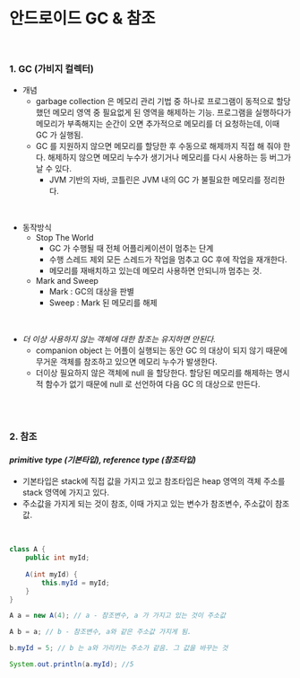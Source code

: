# 안드로이드 GC & 참조

<br>

### 1. **GC (가비지 컬렉터)**
* 개념
  * garbage collection 은 메모리 관리 기법 중 하나로 프로그램이 동적으로 할당했던 메모리 영역 중 필요없게 된 영역을 해제하는 기능. 프로그램을 실행하다가 메모리가 부족해지는 순간이 오면 추가적으로 메모리를 더 요청하는데, 이때 GC 가 실행됨.
  *  GC 를 지원하지 않으면 메모리를 할당한 후 수동으로 해제까지 직접 해 줘야 한다. 해제하지 않으면 메모리 누수가 생기거나 메모리를 다시 사용하는 등 버그가 날 수 있다. 
      *  JVM 기반의 자바, 코틀린은 JVM 내의 GC 가 불필요한 메모리를 정리한다. 

<br>

* 동작방식
  - Stop The World
    - GC 가 수행될 때 전체 어플리케이션이 멈추는 단계
    - 수행 스레드 제외 모든 스레드가 작업을 멈추고 GC 후에 작업을 재개한다.
    - 메모리를 재배치하고 있는데 메모리 사용하면 안되니까 멈추는 것.
  - Mark and Sweep
    - Mark : GC의 대상을 판별
    - Sweep : Mark 된 메모리를 해제

<br>

* *더  이상 사용하지 않는 객체에 대한 참조는 유지하면 안된다.*
  * companion object 는 어플이 실행되는 동안 GC 의 대상이 되지 않기 때문에 무거운 객체를 참조하고 있으면 메모리 누수가 발생한다. 
  * 더이상 필요하지 않은 객체에 null 을 할당한다. 할당된 메모리를 해제하는 명시적 함수가 없기 때문에 null 로 선언하여 다음 GC 의 대상으로 만든다. 

<br><br>

### 2. **참조**
#### *primitive type (기본타입), reference type (참조타입)*

* 기본타입은 stack에 직접 값을 가지고 있고 참조타입은 heap 영역의 객체 주소를 stack 영역에 가지고 있다. 
* 주소값을 가지게 되는 것이 참조, 이때 가지고 있는 변수가 참조변수, 주소값이 참조값.

<br>

~~~java
class A {
	public int myId;
    
    A(int myId) {
    	this.myId = myId;
    }
}

A a = new A(4); // a - 참조변수, a 가 가지고 있는 것이 주소값

A b = a; // b - 참조변수, a와 같은 주소값 가지게 됨.

b.myId = 5; // b 는 a와 가리키는 주소가 같음. 그 값을 바꾸는 것

System.out.println(a.myId); //5
~~~